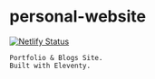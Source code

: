 
# personal-website

[![Netlify Status](https://api.netlify.com/api/v1/badges/cabf532d-2e51-4f5e-8a14-d226fff3910b/deploy-status)](https://app.netlify.com/sites/stunning-lily-e80dbe/deploys)

```
Portfolio & Blogs Site.
Built with Eleventy.
```
